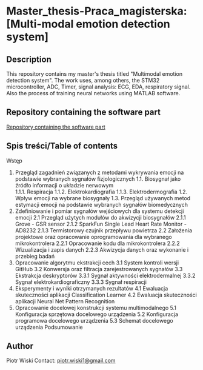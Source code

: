 # Master_thesis-Praca_magisterska: [Multi-modal emotion detection system]

## Description

This repository contains my master's thesis titled "Multimodal emotion detection system".
The work uses, among others, the STM32 microcontroller, ADC, Timer, signal analysis: ECG, EDA, respiratory signal. Also the process of training neural networks using MATLAB software.

## Repository containing the software part 

[Repository containing the software part](https://github.com/Shooterqq/Emotions_Detection_STM32_F446RE)

## Spis treści/Table of contents

Wstęp
1.	Przegląd zagadnień związanych z metodami wykrywania emocji na podstawie wybranych sygnałów fizjologicznych
1.1. Biosygnał jako źródło informacji o układzie nerwowym	
1.1.1.	Respiracja
1.1.2.	Elektrokardiografia
1.1.3.	Elektrodermografia
1.2.	Wpływ emocji na wybrane biosygnały
1.3.	Przegląd używanych metod estymacji emocji na podstawie wybranych sygnałów biomedycznych
2.	Zdefiniowanie i pomiar sygnałów wejściowych dla systemu detekcji emocji
2.1	Przegląd użytych modułów do akwizycji biosygnałów
2.1.1	Grove - GSR sensor
2.1.2	SparkFun Single Lead Heart Rate Monitor - AD8232
2.1.3	Termistorowy czujnik przepływu powietrza
2.2	Założenia projektowe oraz opracowanie oprogramowania dla wybranego mikrokontrolera
2.2.1	Opracowanie kodu dla mikrokontrolera
2.2.2	Wizualizacja i zapis danych
2.2.3	Akwizycja danych oraz wykonanie i przebieg badań
3.	Opracowanie algorytmu ekstrakcji cech
3.1	System kontroli wersji GitHub
3.2	Konwersja oraz filtracja zarejestrowanych sygnałów
3.3	Ekstrakcja deskryptorów
3.3.1	Sygnał aktywności elektrodermalnej
3.3.2	Sygnał elektrokardiograficzny
3.3.3	Sygnał respiracji
4.	Eksperymenty i wyniki otrzymanych rezultatów
4.1	Ewaluacja skuteczności aplikacji Classification Learner
4.2	Ewaluacja skuteczności aplikacji Neural Net Pattern Recognition
5.	Opracowanie docelowej konstrukcji systemu multimodalnego
5.1	Konfiguracja sprzętowa docelowego urządzenia
5.2	Konfiguracja programowa docelowego urządzenia
5.3	Schemat docelowego urządzenia
Podsumowanie

## Author
Piotr Wiski 
Contact: piotr.wiski1@gmail.com

